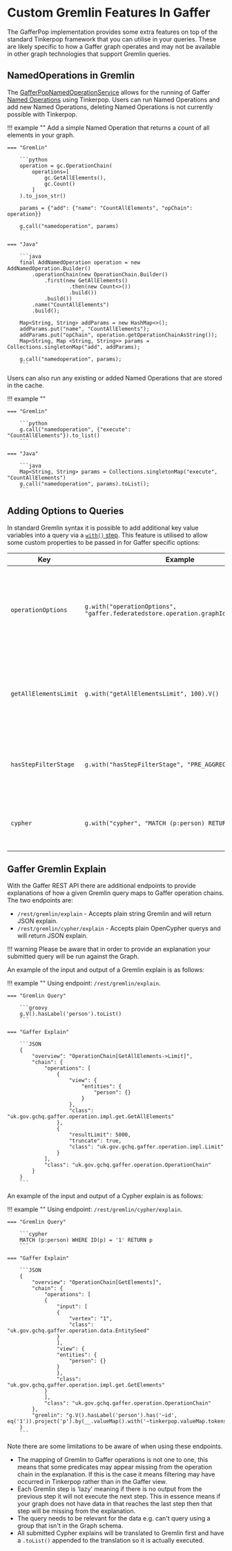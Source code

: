 # Custom Gremlin Features In Gaffer

The GafferPop implementation provides some extra features on top of the
standard Tinkerpop framework that you can utilise in your queries. These
are likely specific to how a Gaffer graph operates and may not be available
in other graph technologies that support Gremlin queries.

## NamedOperations in Gremlin

The [GafferPopNamedOperationService](https://gchq.github.io/Gaffer/uk/gov/gchq/gaffer/tinkerpop/service/GafferPopNamedOperationService.html)
allows for the running of Gaffer [Named Operations](../../../administration-guide/named-operations.md) using Tinkerpop.
Users can run Named Operations and add new Named Operations, deleting Named Operations is not currently possible with Tinkerpop.

!!! example ""
    Add a simple Named Operation that returns a count of all elements in your graph.

    === "Gremlin"

        ```python
        operation = gc.OperationChain(
            operations=[
                gc.GetAllElements(),
                gc.Count()
            ]
        ).to_json_str()

        params = {"add": {"name": "CountAllElements", "opChain": operation}}

        g.call("namedoperation", params)
        ```

    === "Java"

        ```java
        final AddNamedOperation operation = new AddNamedOperation.Builder()
            .operationChain(new OperationChain.Builder()
                .first(new GetAllElements()
                        .then(new Count<>())
                        .build())
                .build())
            .name("CountAllElements")
            .build();

        Map<String, String> addParams = new HashMap<>();
        addParams.put("name", "CountAllElements");
        addParams.put("opChain", operation.getOperationChainAsString());
        Map<String, Map <String, String>> params = Collections.singletonMap("add", addParams);

        g.call("namedoperation", params);
        ```

Users can also run any existing or added Named Operations that are stored in the cache.

!!! example ""

    === "Gremlin"

        ```python
        g.call("namedoperation", {"execute": "CountAllElements"}).to_list()
        ```

    === "Java"

        ```java
        Map<String, String> params = Collections.singletonMap("execute", "CountAllElements")
        g.call("namedoperation", params).toList();
        ```

## Adding Options to Queries

In standard Gremlin syntax it is possible to add additional key value variables
into a query via a [`with()` step](https://tinkerpop.apache.org/docs/current/reference/#with-step).
This feature is utilised to allow some custom properties to be passed in
for Gaffer specific options:

| Key | Example | Description |
| --- | --- | --- |
| `operationOptions` | `g.with("operationOptions", "gaffer.federatedstore.operation.graphIds:graphA").V()` | Allows passing options to the underlying Gaffer Operations, this is the same as the `options` field on a standard JSON query. |
| `getAllElementsLimit` | `g.with("getAllElementsLimit", 100).V()` | Limits the amount of elements returned if performing an unseeded query e.g. a `GetAllElements` operation. |
| `hasStepFilterStage` | `g.with("hasStepFilterStage", "PRE_AGGREGATION").V()` | Controls which phase the filtering from a Gremlin `has()` stage is applied to the results. |
| `cypher` | `g.with("cypher", "MATCH (p:person) RETURN p").call()` | Translates the given Cypher query to Gremlin and executes it on the Graph. |

## Gaffer Gremlin Explain

With the Gaffer REST API there are additional endpoints to provide explanations
of how a given Gremlin query maps to Gaffer operation chains. The two endpoints are:

- `/rest/gremlin/explain` - Accepts plain string Gremlin and will return JSON explain.
- `/rest/gremlin/cypher/explain` - Accepts plain OpenCypher querys and will return JSON explain.

!!! warning
    Please be aware that in order to provide an explanation your submitted query will
    be run against the Graph.

An example of the input and output of a Gremlin explain is as follows:

!!! example ""
    Using endpoint: `/rest/gremlin/explain`.

    === "Gremlin Query"

        ```groovy
        g.V().hasLabel('person').toList()
        ```

    === "Gaffer Explain"

        ```JSON
        {
            "overview": "OperationChain[GetAllElements->Limit]",
            "chain": {
                "operations": [
                    {
                        "view": {
                            "entities": {
                                "person": {}
                            }
                        },
                        "class": "uk.gov.gchq.gaffer.operation.impl.get.GetAllElements"
                    },
                    {
                        "resultLimit": 5000,
                        "truncate": true,
                        "class": "uk.gov.gchq.gaffer.operation.impl.Limit"
                    }
                ],
                "class": "uk.gov.gchq.gaffer.operation.OperationChain"
            }
        }
        ```

An example of the input and output of a Cypher explain is as follows:

!!! example ""
    Using endpoint: `/rest/gremlin/cypher/explain`.

    === "Gremlin Query"

        ```cypher
        MATCH (p:person) WHERE ID(p) = '1' RETURN p
        ```

    === "Gaffer Explain"

        ```JSON
        {
            "overview": "OperationChain[GetElements]",
            "chain": {
                "operations": [
                {
                    "input": [
                    {
                        "vertex": "1",
                        "class": "uk.gov.gchq.gaffer.operation.data.EntitySeed"
                    }
                    ],
                    "view": {
                    "entities": {
                        "person": {}
                    }
                    },
                    "class": "uk.gov.gchq.gaffer.operation.impl.get.GetElements"
                }
                ],
                "class": "uk.gov.gchq.gaffer.operation.OperationChain"
            },
            "gremlin": "g.V().hasLabel('person').has('~id', eq('1')).project('p').by(__.valueMap().with('~tinkerpop.valueMap.tokens')).toList()"
        }
        ```
Note there are some limitations to be aware of when using these endpoints.

- The mapping of Gremlin to Gaffer operations is not one to one, this means that some
predicates may appear missing from the operation chain in the explanation. If this
is the case it means filtering may have occurred in Tinkerpop rather than in the
Gaffer view.
- Each Gremlin step is 'lazy' meaning if there is no output from the previous step it
will not execute the next step. This in essence means if your graph does not have
data in that reaches the last step then that step will be missing from the explanation.
- The query needs to be relevant for the data e.g. can't query using a group that isn't
in the Graph schema.
- All submitted Cypher explains will be translated to Gremlin first and have a `.toList()`
appended to the translation so it is actually executed.
